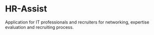 # HR-Assist


Application for IT professionals and recruiters for networking, expertise evaluation and recruiting process.
